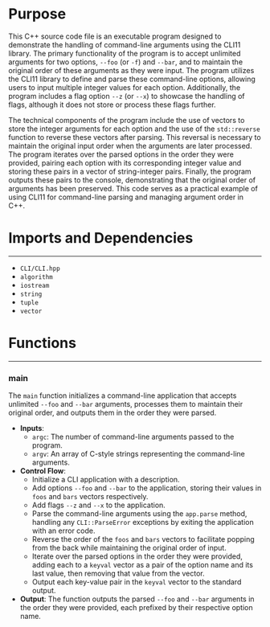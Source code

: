 # Purpose
This C++ source code file is an executable program designed to demonstrate the handling of command-line arguments using the CLI11 library. The primary functionality of the program is to accept unlimited arguments for two options, `--foo` (or `-f`) and `--bar`, and to maintain the original order of these arguments as they were input. The program utilizes the CLI11 library to define and parse these command-line options, allowing users to input multiple integer values for each option. Additionally, the program includes a flag option `--z` (or `--x`) to showcase the handling of flags, although it does not store or process these flags further.

The technical components of the program include the use of vectors to store the integer arguments for each option and the use of the `std::reverse` function to reverse these vectors after parsing. This reversal is necessary to maintain the original input order when the arguments are later processed. The program iterates over the parsed options in the order they were provided, pairing each option with its corresponding integer value and storing these pairs in a vector of string-integer pairs. Finally, the program outputs these pairs to the console, demonstrating that the original order of arguments has been preserved. This code serves as a practical example of using CLI11 for command-line parsing and managing argument order in C++.
# Imports and Dependencies

---
- `CLI/CLI.hpp`
- `algorithm`
- `iostream`
- `string`
- `tuple`
- `vector`


# Functions

---
### main<!-- {{#callable:main}} -->
The `main` function initializes a command-line application that accepts unlimited `--foo` and `--bar` arguments, processes them to maintain their original order, and outputs them in the order they were parsed.
- **Inputs**:
    - `argc`: The number of command-line arguments passed to the program.
    - `argv`: An array of C-style strings representing the command-line arguments.
- **Control Flow**:
    - Initialize a CLI application with a description.
    - Add options `--foo` and `--bar` to the application, storing their values in `foos` and `bars` vectors respectively.
    - Add flags `--z` and `--x` to the application.
    - Parse the command-line arguments using the `app.parse` method, handling any `CLI::ParseError` exceptions by exiting the application with an error code.
    - Reverse the order of the `foos` and `bars` vectors to facilitate popping from the back while maintaining the original order of input.
    - Iterate over the parsed options in the order they were provided, adding each to a `keyval` vector as a pair of the option name and its last value, then removing that value from the vector.
    - Output each key-value pair in the `keyval` vector to the standard output.
- **Output**: The function outputs the parsed `--foo` and `--bar` arguments in the order they were provided, each prefixed by their respective option name.


